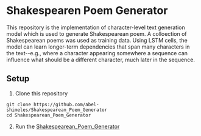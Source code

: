 # Shakespearen Poem Generator

This repository is the implementation of character-level text generation model which is used to generate Shakespearean poem. A colloection of Shakespearean poems was used as training data. Using LSTM cells, the model can learn longer-term dependencies that span many characters in the text--e.g., where a character appearing somewhere a sequence can influence what should be a different character, much later in the sequence.

## Setup
1. Clone this repository
```shell
git clone https://github.com/abel-shimeles/Shakespearean_Poem_Generator
cd Shakespearean_Poem_Generator
```
2. Run the [Shakespearean_Poem_Generator](Shakespearean_Poem_Generator.ipynb)
